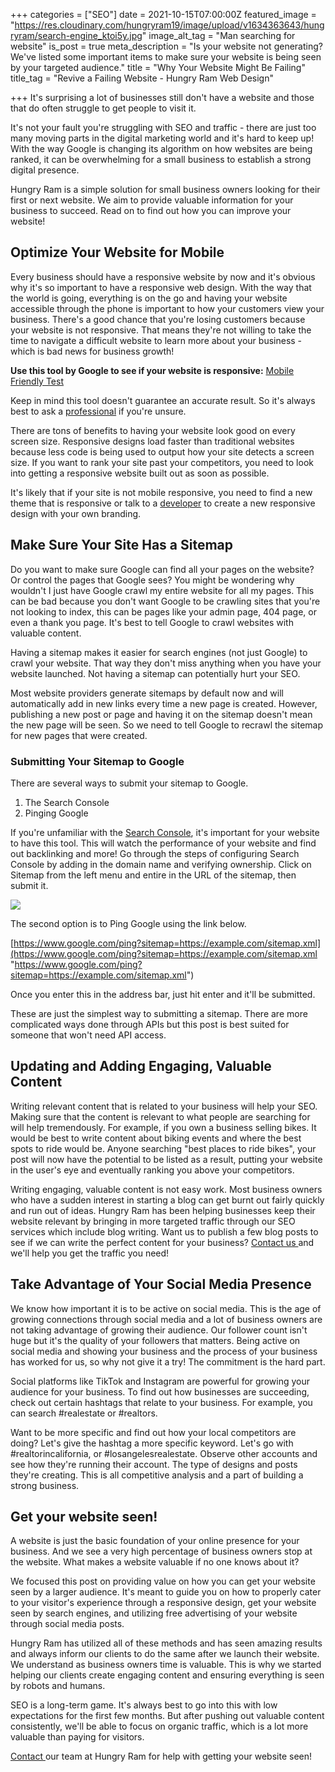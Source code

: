 +++
categories = ["SEO"]
date = 2021-10-15T07:00:00Z
featured_image = "https://res.cloudinary.com/hungryram19/image/upload/v1634363643/hungryram/search-engine_ktoi5y.jpg"
image_alt_tag = "Man searching for website"
is_post = true
meta_description = "Is your website not generating? We've listed some important items to make sure your website is being seen by your targeted audience."
title = "Why Your Website Might Be Failing"
title_tag = "Revive a Failing Website - Hungry Ram Web Design"

+++
It's surprising a lot of businesses still don't have a website and those that do often struggle to get people to visit it.

It's not your fault you're struggling with SEO and traffic - there are just too many moving parts in the digital marketing world and it's hard to keep up! With the way Google is changing its algorithm on how websites are being ranked, it can be overwhelming for a small business to establish a strong digital presence.

Hungry Ram is a simple solution for small business owners looking for their first or next website. We aim to provide valuable information for your business to succeed. Read on to find out how you can improve your website!

## Optimize Your Website for Mobile

Every business should have a responsive website by now and it's obvious why it's so important to have a responsive web design. With the way that the world is going, everything is on the go and having your website accessible through the phone is important to how your customers view your business. There's a good chance that you're losing customers because your website is not responsive. That means they're not willing to take the time to navigate a difficult website to learn more about your business - which is bad news for business growth!

**Use this tool by Google to see if your website is responsive:** [Mobile Friendly Test](https://search.google.com/test/mobile-friendly)

Keep in mind this tool doesn't guarantee an accurate result. So it's always best to ask a [professional](/contact) if you're unsure.

There are tons of benefits to having your website look good on every screen size. Responsive designs load faster than traditional websites because less code is being used to output how your site detects a screen size. If you want to rank your site past your competitors, you need to look into getting a responsive website built out as soon as possible.

It's likely that if your site is not mobile responsive, you need to find a new theme that is responsive or talk to a [developer](/contact) to create a new responsive design with your own branding.

## Make Sure Your Site Has a Sitemap

Do you want to make sure Google can find all your pages on the website? Or control the pages that Google sees? You might be wondering why wouldn't I just have Google crawl my entire website for all my pages. This can be bad because you don't want Google to be crawling sites that you're not looking to index, this can be pages like your admin page, 404 page, or even a thank you page. It's best to tell Google to crawl websites with valuable content.

Having a sitemap makes it easier for search engines (not just Google) to crawl your website. That way they don't miss anything when you have your website launched. Not having a sitemap can potentially hurt your SEO.

Most website providers generate sitemaps by default now and will automatically add in new links every time a new page is created. However, publishing a new post or page and having it on the sitemap doesn't mean the new page will be seen. So we need to tell Google to recrawl the sitemap for new pages that were created.

### Submitting Your Sitemap to Google

There are several ways to submit your sitemap to Google.

1. The Search Console
2. Pinging Google

If you're unfamiliar with the [Search Console](https://search.google.com/search-console/about), it's important for your website to have this tool. This will watch the performance of your website and find out backlinking and more! Go through the steps of configuring Search Console by adding in the domain name and verifying ownership. Click on Sitemap from the left menu and entire in the URL of the sitemap, then submit it.

![](https://res.cloudinary.com/hungryram19/image/upload/v1634361697/hungryram/google_search_console_sitemap_ujwgkz.jpg)

The second option is to Ping Google using the link below.

[https://www.google.com/ping?sitemap=https://example.com/sitemap.xml](https://www.google.com/ping?sitemap=https://example.com/sitemap.xml "https://www.google.com/ping?sitemap=https://example.com/sitemap.xml")

Once you enter this in the address bar, just hit enter and it'll be submitted.

These are just the simplest way to submitting a sitemap. There are more complicated ways done through APIs but this post is best suited for someone that won't need API access.

## Updating and Adding Engaging, Valuable Content

Writing relevant content that is related to your business will help your SEO. Making sure that the content is relevant to what people are searching for will help tremendously. For example, if you own a business selling bikes. It would be best to write content about biking events and where the best spots to ride would be. Anyone searching "best places to ride bikes", your post will now have the potential to be listed as a result, putting your website in the user's eye and eventually ranking you above your competitors.

Writing engaging, valuable content is not easy work. Most business owners who have a sudden interest in starting a blog can get burnt out fairly quickly and run out of ideas. Hungry Ram has been helping businesses keep their website relevant by bringing in more targeted traffic through our SEO services which include blog writing. Want us to publish a few blog posts to see if we can write the perfect content for your business? [Contact us ](/contact)and we'll help you get the traffic you need!

## Take Advantage of Your Social Media Presence

We know how important it is to be active on social media. This is the age of growing connections through social media and a lot of business owners are not taking advantage of growing their audience. Our follower count isn't huge but it's the quality of your followers that matters. Being active on social media and showing your business and the process of your business has worked for us, so why not give it a try! The commitment is the hard part.

Social platforms like TikTok and Instagram are powerful for growing your audience for your business. To find out how businesses are succeeding, check out certain hashtags that relate to your business. For example, you can search #realestate or #realtors.

Want to be more specific and find out how your local competitors are doing? Let's give the hashtag a more specific keyword. Let's go with #realtorincalifornia, or #losangelesrealestate. Observe other accounts and see how they're running their account. The type of designs and posts they're creating. This is all competitive analysis and a part of building a strong business.

## Get your website seen!

A website is just the basic foundation of your online presence for your business. And we see a very high percentage of business owners stop at the website. What makes a website valuable if no one knows about it?

We focused this post on providing value on how you can get your website seen by a larger audience. It's meant to guide you on how to properly cater to your visitor's experience through a responsive design, get your website seen by search engines, and utilizing free advertising of your website through social media posts.

Hungry Ram has utilized all of these methods and has seen amazing results and always inform our clients to do the same after we launch their website. We understand as business owners time is valuable. This is why we started helping our clients create engaging content and ensuring everything is seen by robots and humans.

SEO is a long-term game. It's always best to go into this with low expectations for the first few months. But after pushing out valuable content consistently, we'll be able to focus on organic traffic, which is a lot more valuable than paying for visitors.

[Contact ](/contact)our team at Hungry Ram for help with getting your website seen!